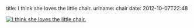 title: I think she loves the little chair.
urlname: chair
date: 2012-10-07T22:48

[![I think she loves the little chair.](https://dl.dropboxusercontent.com/s/gtsf1vk5e2wevg0/20121007-chair.jpg)](http://instagr.am/p/QgW1PmLl9I/)